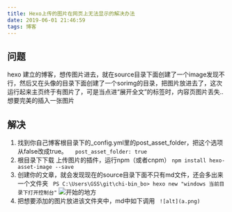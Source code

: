 ```yaml
---
title: Hexo上传的图片在网页上无法显示的解决办法
date: 2019-06-01 21:46:59
tags: 博客
---
```

## 问题
hexo 建立的博客，想传图片进去，就在source目录下面创建了一个image发现不行，然后又在头像的目录下面创建了一个sorimg的目录，把图片放进去了，这次运行起来主页终于有图片了，可是当点进“展开全文”的标签时，内容页图片丢失..
想要完美的插入一张图片
<!--more-->
## 解决
1. 找到你自己博客根目录下的_config.yml里的post_asset_folder，把这个选项从false改成true。
``	post_asset_folder: true``
2. 根目录下下载 上传图片的插件，运行npm（或者cnpm）
``npm install hexo-asset-image --save``
3. 创建你的文章，就会发现现在的source目录下面不只有md文件，还会多出来一个文件夹
`` PS C:\Users\GSS\git\chi-bin_bo> hexo new "windows 当前目录下打开控制台"``
![开始的地方](a.png)
4. 把想要添加的图片放进该文件夹中，md中如下调用
`` ![alt](a.png)``
